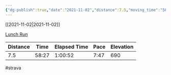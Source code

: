 ```yaml
---
{"dg-publish":true,"date":"2021-11-02","distance":7.5,"moving_time":"58:27","elapsed_time":"1:00:52","pace":"7:47","total_elevation_gain":690,"url":"https://www.strava.com/activities/6203249816","permalink":"/01-personal/strava/2021-11-02-lunch-run/","dgPassFrontmatter":true}
---
```



[[2021-11-02\|2021-11-02]]

[Lunch Run](https://www.strava.com/activities/6203249816)

| Distance | Time  | Elapsed Time | Pace | Elevation |
| -------- | ----- | ------------ | ---- | --------- |
| 7.5      | 58:27 | 1:00:52      | 7:47 | 690       |




#strava
